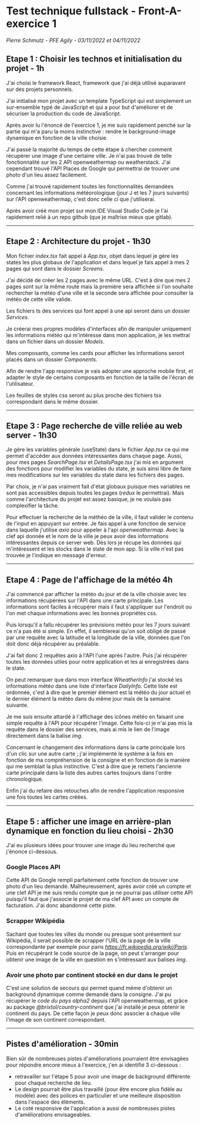 # Test technique fullstack - **Front-A-exercice 1**

_Pierre Schmutz - PFE Agily - 03/11/2022 et 04/11/2022_

## Etape 1 : Choisir les technos et initialisation du projet - 1h

J'ai choisi le framework React, framework que j'ai déjà utilisé auparavant sur des projets personnels.

J'ai initialisé mon projet avec un template TypeScript qui est simplement un sur-ensemble typé de JavaScript et qui a pour but d'améliorer et de sécuriser la production du code de JavaScript.

Après avoir lu l'énoncé de l'exercice 1, je me suis rapidement penché sur la partie qui m'a paru la moins instinctive : rendre le background-image dynamique en fonction de la ville choisie.

J'ai passé la majorité du temps de cette étape à chercher comment récupérer une image d'une certaine ville. Je n'ai pas trouvé de telle fonctionnalité sur les 2 API openweathermap ou weatherstack. J'ai cependant trouvé l'API Places de Google qui permettrai de trouver une photo d'un lieu assez facilement.

Comme j'ai trouvé rapidement toutes les fonctionnalités demandées concernant les informations météorologique (jour J et les 7 jours suivants) sur l'API openweathermap, c'est donc celle ci que j'utiliserai.

Après avoir créé mon projet sur mon IDE Visual Studio Code je l'ai rapidement relié à un repo github (que je maîtrise mieux que gitlab).

---

## Etape 2 : Architecture du projet - 1h30

Mon fichier _index.tsx_ fait appel à _App.tsx_, objet dans lequel je gère les states les plus globaux de l'application et dans lequel je fais appel à mes 2 pages qui sont dans le dossier _Screens_.

J'ai décidé de créer les 2 pages avec le même URL. C'est à dire que mes 2 pages sont sur la même route mais la première sera affichée si l'on souhaite rechercher la météo d'une ville et la seconde sera affichée pour consulter la météo de cette ville valide.

Les fichiers ts des services qui font appel à une api seront dans un dossier _Services_.

Je créerai mes propres modèles d'interfaces afin de manipuler uniquement les informations météo qui m'intéresse dans mon application, je les mettrai dans un fichier dans un dossier _Models_.

Mes composants, comme les cards pour afficher les informations seront placés dans un dossier _Components_.

Afin de rendre l'app responsive je vais adopter une approche mobile first, et adapter le style de certains composants en fonction de la taille de l'écran de l'utilisateur.

Les feuilles de styles css seront au plus proche des fichiers tsx correspondant dans le même dossier.

---

## Etape 3 : Page recherche de ville reliée au web server - 1h30

Je gère les variables générale (useState) dans le fichier _App.tsx_ ce qui me permet d'accéder aux données intéressantes dans chaque page. Aussi, pour mes pages _SearchPage.tsx_ et _DetailsPage.tsx_ j'ai mis en argument des fonctions pour modifier les variables du state, je suis ainsi libre de faire mes modifications sur les variables du state dans les fichiers des pages.

Par choix, je n'ai pas vraiment fait d'état globaux puisque mes variables ne sont pas accessibles depuis toutes les pages (_redux_ le permettrai). Mais comme l'architecture du projet est assez basique, je ne voulais pas complexifier la tâche.

Pour effectuer la recherche de la méthéo de la ville, il faut valider le contenu de l'input en appuyant sur entrée. Je fais appel à une fonction de service dans laquelle j'utilise _axio_ pour appeler à l'api _openweathermap_. Avec la clef api donnée et le nom de la ville je peux avoir des informations intéressantes depuis ce server web. Dès lors je récupe les données qui m'intéressent et les stocks dans le state de mon app. Si la ville n'est pas trouvée je l'indique en message d'erreur.

---

## Etape 4 : Page de l'affichage de la météo 4h

J'ai commencé par afficher la météo du jour et de la ville choisie avec les informations récupérées sur l'API dans une carte principale. Les informations sont faciles à récupérer mais il faut s'appliquer sur l'endroit ou l'on met chaque informations avec les bonnes propriétés css.

Puis lorsqu'il a fallu récupérer les prévisions météo pour les 7 jours suivant ce n'a pas été si simple. En effet, il semblereai qu'on soit obligé de passé par une requête avec la latitude et la longitude de la ville, données que l'on doit donc déjà récupérer au préalable.

J'ai fait donc 2 requêtes axio à l'API l'une après l'autre. Puis j'ai récupérer toutes les données utiles pour notre application et les ai enregistrées dans le state.

On peut remarquer que dans mon interface _WheatherInfo_ j'ai stocké les informations météo dans une liste d'interface _DailyInfo_. Cette liste est ordonnée, c'est à dire que le premier élément est la météo du jour actuel et le dernier élément la météo dans du même jour mais de la semaine suivante.

Je me suis ensuite attardé à l'affichage des icônes météo en faisant une simple requête à l'API pour récupérer l'image. Cette fois-ci je n'ai pas mis la requête dans le dossier des services, mais ai mis le lien de l'image directement dans la balise _img_.

Concernant le changement des informations dans la carte principale lors d'un clic sur une autre carte ; j'ai implémenté le système à la fois en fonction de ma compréhension de la consigne et en fonction de la manière qui me semblait la plus instinctive. C'est à dire que je remets l'ancienne carte principale dans la liste des autres cartes toujours dans l'ordre chronologique.

Enfin j'ai du refaire des retouches afin de rendre l'application responsive une fois toutes les cartes créées.

---

## Etape 5 : afficher une image en arrière-plan dynamique en fonction du lieu choisi - 2h30

J'ai eu plusieurs idées pour trouver une image du lieu recherché que j'énonce ci-dessous.

### Google Places API

Cette API de Google rempli parfaitement cette fonction de trouver une photo d'un lieu demandé. Malheureusement, après avoir créé un compte et une clef API je me suis rendu compte que je ne pourrai pas utiliser cette API puisqu'il faut que j'associe le projet de ma clef API avec un compte de facturation. J'ai donc abandonné cette piste.

### Scrapper Wikipédia

Sachant que toutes les villes du monde ou presque sont présentent sur Wikipédia, il serait possible de scrapper l'URL de la page de la ville correspondante par exemple pour paris _https://fr.wikipedia.org/wiki/Paris_. Puis en récupérant le code source de la page, on peut s'arranger pour obtenir une image de la ville en question en s'intéressant aux balises _img_.

### Avoir une photo par continent stocké en dur dans le projet

C'est une solution de secours qui permet quand même d'obtenir un background dynamique comme demandé dans la consigne.
J'ai pu récupérer le _code du pays alpha2_ depuis l'API openweathermap, et grâce au package _@brixtol/country-continent_ que j'ai installé je peux obtenir le continent du pays. De cette façon je peux donc associer à chaque ville l'image de son continent correspondant.

---

## Pistes d'amélioration - 30min

Bien sûr de nombreuses pistes d'améliorations pourraient être envisagées pour répondre encore mieux à l'exercice, j'en ai identifié 3 ci-dessous :

-   retravailler sur l'étape 5 pour avoir une image de background différente pour chaque recherche de lieu.
-   Le design pourrait être plus travaillé (pour être encore plus fidèle au modèle) avec des polices en particulier et une meilleure disposition dans l'espace des éléments.
-   Le coté responsive de l'application a aussi de nombreuses pistes d'améliorations envisageables.
